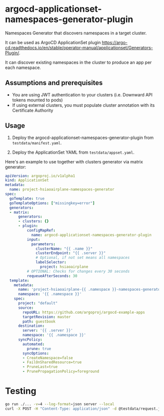 # argocd-applicationset-namespaces-generator-plugin

Namespaces Generator that discovers namespaces in a target cluster.

It can be used as ArgoCD ApplicationSet plugin https://argo-cd.readthedocs.io/en/stable/operator-manual/applicationset/Generators-Plugin/.

It can discover existing namespaces in the cluster to produce an app per each namespace.

## Assumptions and prerequisites

- You are using JWT authentication to your clusters (i.e. Downward API tokens mounted to pods)
- If using external clusters, you must populate cluster annotation with its Certificate Authority

## Usage

1. Deploy the argocd-applicationset-namespaces-generator-plugin from `testdata/manifest.yaml`.

2. Deploy the ApplicationSet YAML from `testdata/appset.yaml`.

Here's an example to use together with clusters generator via matrix generator:

```yaml
apiVersion: argoproj.io/v1alpha1
kind: ApplicationSet
metadata:
  name: project-hsiaoairplane-namespaces-generator
spec:
  goTemplate: true
  goTemplateOptions: ["missingkey=error"]
  generators:
  - matrix:
      generators:
      - clusters: {}
      - plugin:
          configMapRef:
            name: argocd-applicationset-namespaces-generator-plugin
          input:
            parameters:
              clusterName: "{{ .name }}"
              clusterEndpoint: "{{ .server }}"
              # Optional, if not set means all namespaces
              labelSelector:
                project: hsiaoairplane
          # OPTIONAL: Checks for changes every 30 seconds
          requeueAfterSeconds: 30
  template:
    metadata:
      name: 'project-hsiaoairplane-{{ .namespace }}-namespaces-generator'
      namespace: '{{ .namespace }}'
    spec:
      project: "default"
      source:
        repoURL: https://github.com/argoproj/argocd-example-apps
        targetRevision: master
        path: guestbook
      destination:
        server: '{{ .server }}'
        namespace: '{{ .namespace }}'
      syncPolicy:
        automated:
          prune: true
        syncOptions:
        - CreateNamespace=false
        - FailOnSharedResource=true
        - PruneLast=true
        - PrunePropagationPolicy=foreground
```

# Testing

```bash
go run ./... -v=4 --log-format=json server --local
curl -X POST -H "Content-Type: application/json" -d @testdata/request.json http://localhost:8080/api/v1/getparams.execute
```
